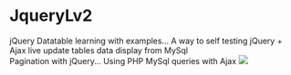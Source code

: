 
# JqueryLv2
jQuery Datatable learning with examples... 
A way to self testing 
jQuery + Ajax live update tables data display 
from MySql <br/>
Pagination with jQuery... 
Using PHP MySql queries with Ajax 
<img src="https://user-images.githubusercontent.com/70463453/114253033-55d2c880-9976-11eb-8676-a1ff20963e53.png" >

